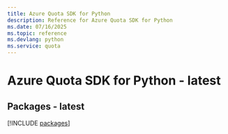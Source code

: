 ```yaml
---
title: Azure Quota SDK for Python
description: Reference for Azure Quota SDK for Python
ms.date: 07/16/2025
ms.topic: reference
ms.devlang: python
ms.service: quota
---
```

# Azure Quota SDK for Python - latest
## Packages - latest
[!INCLUDE [packages](quota-index.md)]